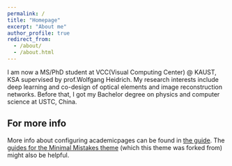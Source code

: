 ```yaml
---
permalink: /
title: "Homepage"
excerpt: "About me"
author_profile: true
redirect_from: 
  - /about/
  - /about.html
---
```


I am now a MS/PhD student at VCC(Visual Computing Center) @ KAUST, KSA supervised by prof.Wolfgang Heidrich. My research interests include deep learning and co-design of optical elements and image reconstruction networks. Before that, I got my Bachelor degree on physics and computer science at USTC, China.



For more info
------
More info about configuring academicpages can be found in [the guide](https://academicpages.github.io/markdown/). The [guides for the Minimal Mistakes theme](https://mmistakes.github.io/minimal-mistakes/docs/configuration/) (which this theme was forked from) might also be helpful.
